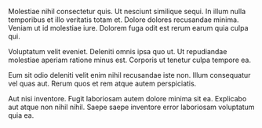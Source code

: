 Molestiae nihil consectetur quis. Ut nesciunt similique sequi. In illum nulla temporibus et illo veritatis totam et. Dolore dolores recusandae minima. Veniam ut id molestiae iure. Dolorem fuga odit est rerum earum quia culpa qui.
 Voluptatum velit eveniet. Deleniti omnis ipsa quo ut. Ut repudiandae molestiae aperiam ratione minus est. Corporis ut tenetur culpa tempore ea.
 Eum sit odio deleniti velit enim nihil recusandae iste non. Illum consequatur vel quas aut. Rerum quos et rem atque autem perspiciatis.
 Aut nisi inventore. Fugit laboriosam autem dolore minima sit ea. Explicabo aut atque non nihil nihil. Saepe saepe inventore error laboriosam voluptatum quia ea.